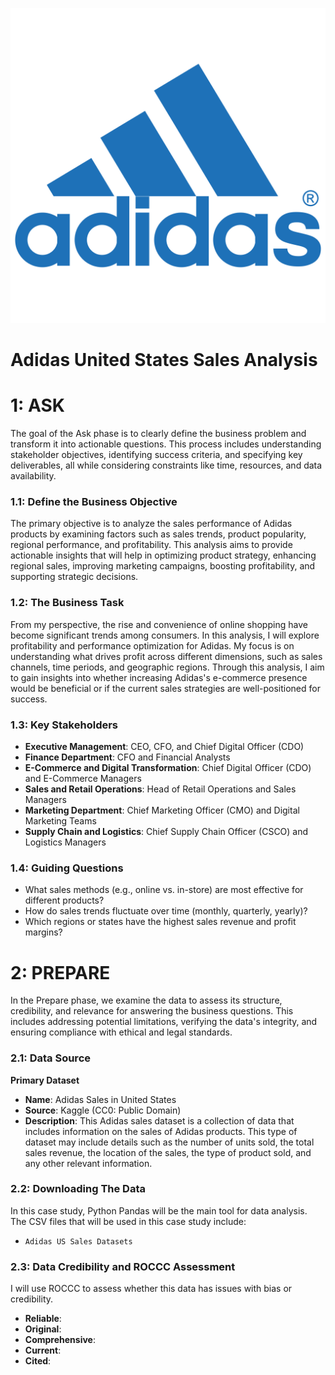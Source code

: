 ![](assets/adidas_logo.png)
# Adidas United States Sales Analysis

# 1: ASK
The goal of the Ask phase is to clearly define the business problem and transform it into actionable questions. This process includes understanding stakeholder objectives, identifying success criteria, and specifying key deliverables, all while considering constraints like time, resources, and data availability.

### 1.1: Define the Business Objective
The primary objective is to analyze the sales performance of Adidas products by examining factors such as sales trends, product popularity, regional performance, and profitability. This analysis aims to provide actionable insights that will help in optimizing product strategy, enhancing regional sales, improving marketing campaigns, boosting profitability, and supporting strategic decisions.

### 1.2: The Business Task
From my perspective, the rise and convenience of online shopping have become significant trends among consumers. In this analysis, I will explore profitability and performance optimization for Adidas. My focus is on understanding what drives profit across different dimensions, such as sales channels, time periods, and geographic regions. Through this analysis, I aim to gain insights into whether increasing Adidas's e-commerce presence would be beneficial or if the current sales strategies are well-positioned for success.

### 1.3: Key Stakeholders
- **Executive Management**: CEO, CFO, and Chief Digital Officer (CDO)
- **Finance Department**: CFO and Financial Analysts
- **E-Commerce and Digital Transformation**: Chief Digital Officer (CDO) and E-Commerce Managers
- **Sales and Retail Operations**: Head of Retail Operations and Sales Managers
- **Marketing Department**: Chief Marketing Officer (CMO) and Digital Marketing Teams
- **Supply Chain and Logistics**: Chief Supply Chain Officer (CSCO) and Logistics Managers

### 1.4: Guiding Questions
- What sales methods (e.g., online vs. in-store) are most effective for different products?
- How do sales trends fluctuate over time (monthly, quarterly, yearly)?
- Which regions or states have the highest sales revenue and profit margins?

# 2: PREPARE
In the Prepare phase, we examine the data to assess its structure, credibility, and relevance for answering the business questions. This includes addressing potential limitations, verifying the data's integrity, and ensuring compliance with ethical and legal standards.

### 2.1: Data Source
**Primary Dataset**
- **Name**: Adidas Sales in United States
- **Source**: Kaggle (CC0: Public Domain)
- **Description**: This Adidas sales dataset is a collection of data that includes information on the sales of Adidas products. This type of dataset may include details such as the number of units sold, the total sales revenue, the location of the sales, the type of product sold, and any other relevant information.

### 2.2: Downloading The Data
In this case study, Python Pandas will be the main tool for data analysis. The CSV files that will be used in this case study include:
- `Adidas US Sales Datasets`

### 2.3: Data Credibility and ROCCC Assessment
I will use ROCCC to assess whether this data has issues with bias or credibility.

- **Reliable**: 
- **Original**: 
- **Comprehensive**: 
- **Current**: 
- **Cited**: 

